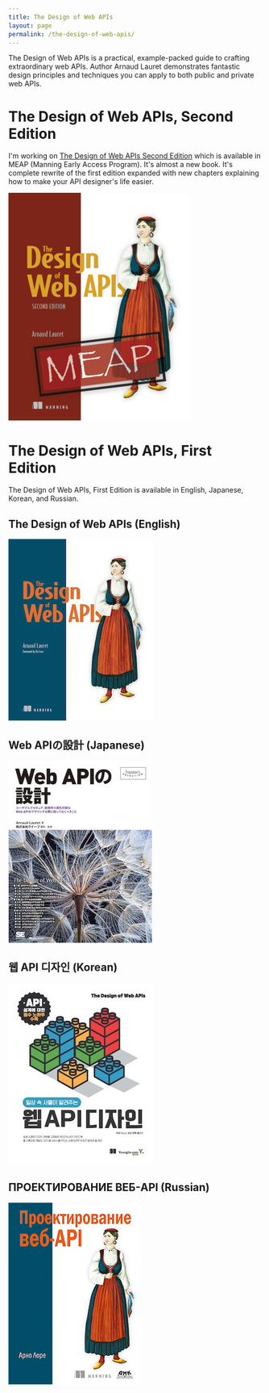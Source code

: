 ```yaml
---
title: The Design of Web APIs
layout: page
permalink: /the-design-of-web-apis/
---
```


The Design of Web APIs is a practical, example-packed guide to crafting extraordinary web APIs. Author Arnaud Lauret demonstrates fantastic design principles and techniques you can apply to both public and private web APIs. 

# The Design of Web APIs, Second Edition

I'm working on [The Design of Web APIs Second Edition](https://www.manning.com/books/the-design-of-web-apis-second-edition) which is available in MEAP (Manning Early Access Program).
It's almost a new book. It's complete rewrite of the first edition expanded with new chapters explaining how to make your API designer's life easier.

[![The Design of Web APIs Second Edition](/images/commons/books/the-design-of-web-apis-second-edition/cover-meap.png)](https://www.manning.com/books/the-design-of-web-apis-second-edition)

# The Design of Web APIs, First Edition

The Design of Web APIs, First Edition is available in English, Japanese, Korean, and Russian.

## The Design of Web APIs (English)

[![The Design of Web APIs](/images/commons/books/the-design-of-web-apis-first-edition/book-cover-english.jpg)](https://manning.com/books/the-design-of-web-apis)

## Web APIの設計 (Japanese)

[![Web APIの設計](/images/commons/books/the-design-of-web-apis-first-edition/book-cover-japanese.jpg)](https://shoeisha.co.jp/book/detail/9784798167015)

## 웹 API 디자인 (Korean)

[![웹 API 디자인](/images/commons/books/the-design-of-web-apis-first-edition/book-cover-korean.jpg)](https://product.kyobobook.co.kr/detail/S000000555532)

## ПРОЕКТИРОВАНИЕ ВЕБ-API (Russian)

[![ПРОЕКТИРОВАНИЕ ВЕБ-API](/images/commons/books/the-design-of-web-apis-first-edition/book-cover-russian.jpg)](https://dmkpress.com/catalog/computer/web/978-5-97060-861-6/)